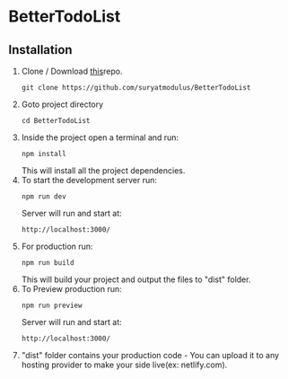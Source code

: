 # BetterTodoList

## Installation

1. Clone / Download [this](https://github.com/suryatmodulus/BetterTodoList)repo.
   ```
   git clone https://github.com/suryatmodulus/BetterTodoList
   ```
2. Goto project directory
   ```
   cd BetterTodoList
   ```
3. Inside the project open a terminal and run:
   ```
   npm install
   ```
   This will install all the project dependencies.
4. To start the development server run:
   ```
   npm run dev
   ```
   Server will run and start at:
   ```
   http://localhost:3000/
   ```
5. For production run:
   ```
   npm run build
   ```
   This will build your project and output the files to "dist" folder.
6. To Preview production run:
   ```
   npm run preview
   ```
   Server will run and start at:
   ```
   http://localhost:3000/
   ```
7. "dist" folder contains your production code - You can upload it to any hosting provider to make your side live(ex: netlify.com).
